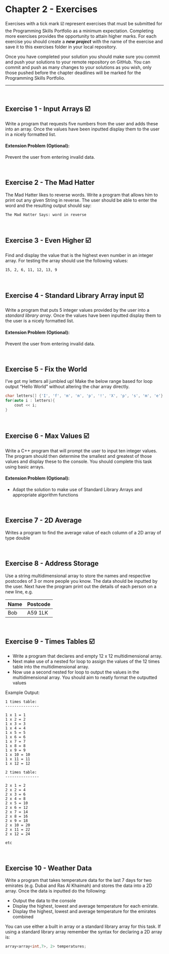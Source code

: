 # Chapter 2 - Exercises

Exercises with a tick mark :ballot_box_with_check: represent exercises that must be submitted for the Programming Skills Portfolio as a minimum expectation. Completing more exercises provides the opportunity to attain higher marks. For each exercise you should create a _**new project**_ with the name of the exercise and save it to this exercises folder in your local repository.

Once you have completed your solution you should make sure you commit and push your solutions to your remote repository on GitHub. You can commit and push as many changes to your solutions as you wish, only those pushed before the chapter deadlines will be marked for the Programming Skills Portfolio.

---
&nbsp;

## Exercise 1 - Input Arrays :ballot_box_with_check:

Write a program that requests five numbers from the user and adds these into an array. Once the values have been inputted display them to the user in a nicely formatted list.

#### Extension Problem (Optional):

Prevent the user from entering invalid data.

&nbsp;
&nbsp;

## Exercise 2 - The Mad Hatter

The Mad Hatter likes to reverse words. Write a program that allows him to print out any given String in reverse. The user should be able to enter the word and the resulting output should say:

```
The Mad Hatter Says: word in reverse
```

&nbsp;
&nbsp;

## Exercise 3 - Even Higher :ballot_box_with_check:

Find and display the value that is the highest even number in an integer array. For testing the array should use the following values:

```
15, 2, 6, 11, 12, 13, 9
```

&nbsp;
&nbsp;

## Exercise 4 - Standard Library Array input :ballot_box_with_check:

Write a program that puts 5 integer values provided by the user into a *standard library array*. Once the values have been inputted display them to the user is a nicely formatted list.

#### Extension Problem (Optional):

Prevent the user from entering invalid data.

&nbsp;
&nbsp;

## Exercise 5 - Fix the World

I’ve got my letters all jumbled up! Make the below range based for loop output “Hello World” without altering the char array directly.

```C++
char letters[] {'I', 'f', 'm', 'm', 'p', '!', 'X', 'p', 's', 'm', 'e'};
for(auto i : letters){
    cout << i;
}
```

&nbsp;
&nbsp;

## Exercise 6 - Max Values :ballot_box_with_check:

Write a C++ program that will prompt the user to input ten integer values. The program should then determine the smallest and greatest of those values and display these to the console. You should complete this task using basic arrays.

#### Extension Problem (Optional):

* Adapt the solution to make use of Standard Library Arrays and appropriate algorithm functions

&nbsp;
&nbsp;

## Exercise 7 - 2D Average

Writes a program to find the average value of each column of a 2D array of type double

&nbsp;
&nbsp;

## Exercise 8 - Address Storage

Use a string multidimensional array to store the names and respective postcodes of 3 or more people you know. The data should be inputted by the user. Next have the program print out the details of each person on a new line, e.g.

  | Name   | Postcode |
  |--------|----------|
  | Bob    | A59 1LK  |

  &nbsp;
  &nbsp;

## Exercise 9 - Times Tables :ballot_box_with_check:

* Write a program that declares and empty 12 x 12 multidimensional array.
* Next make use of a nested for loop to assign the values of the 12 times table into the multidimensional array.
* Now use a second nested for loop to output the values in the multidimensional array. You should aim to neatly format the outputted values

Example Output:

```
1 times table:
---------------

1 x 1 = 1
1 x 2 = 2
1 x 3 = 3
1 x 4 = 4
1 x 5 = 5
1 x 6 = 6
1 x 7 = 7
1 x 8 = 8
1 x 9 = 9
1 x 10 = 10
1 x 11 = 11
1 x 12 = 12

2 times table:
---------------

2 x 1 = 2
2 x 2 = 4
2 x 3 = 6
2 x 4 = 8
2 x 5 = 10
2 x 6 = 12
2 x 7 = 14
2 x 8 = 16
2 x 9 = 18
2 x 10 = 20
2 x 11 = 22
2 x 12 = 24

etc
```

&nbsp;
&nbsp;

## Exercise 10 - Weather Data

Write a program that takes temperature data for the last 7 days for two emirates (e.g. Dubai and Ras Al Khaimah) and stores the data into a 2D array. Once the data is inputted do the following:

* Output the data to the console
* Display the highest, lowest and average temperature for each emirate.
* Display the highest, lowest and average temperature for the emirates combined

You can use either a built in array or a standard library array for this task. If using a standard library array remember the syntax for declaring a 2D array is:

```C++
array<array<int,7>, 2> temperatures;
```
